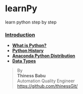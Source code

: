 # learnPy
 learn python step by step

### [**Introduction**](https://github.com/thinessGit/learnPy/tree/main/Introduction)
* [**What is Python?**](https://github.com/thinessGit/learnPy/blob/main/Introduction/whatIsPython.md)
* [**Python History**](https://github.com/thinessGit/learnPy/blob/main/Introduction/PythonHistory.md)
* [**Anaconda Python Distribution**](https://github.com/thinessGit/learnPy/blob/main/Introduction/AnacondaPythonDistribution.md)
* [**Data Types**](https://github.com/thinessGit/learnPy/blob/main/Introduction/PythonDataTypes.md)
    
>By<br/>
**Thiness Babu**<br/>
Automation Quality Engineer<br/>
https://github.com/thinessGit/ <br/>